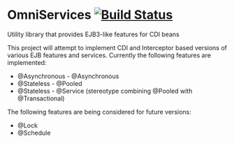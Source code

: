 # OmniServices [![Build Status](https://travis-ci.org/omnifaces/omniservices.svg?branch=develop)](https://travis-ci.org/omnifaces/omniservices)
Utility library that provides EJB3-like features for CDI beans

This project will attempt to implement CDI and Interceptor based versions of various EJB features and services. Currently the following features are implemented:

* @Asynchronous - @Asynchronous
* @Stateless - @Pooled
* @Stateless - @Service (stereotype combining @Pooled with @Transactional)

The following features are being considered for future versions:

* @Lock
* @Schedule